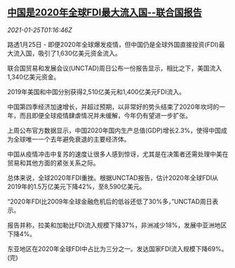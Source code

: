 <!--1611537795000-->
[中国是2020年全球FDI最大流入国--联合国报告](https://cn.reuters.com/article/china-fdi-inflow-0125-idCNKBS29U03Z)
------

<div><i>2021-01-25T01:16:46Z</i></div><p>路透1月25日 - 即便2020年全球爆发疫情，但中国仍是全球外国直接投资(FDI)最大流入国，吸引了1,630亿美元资金流入。</p><p>联合国贸易和发展会议(UNCTAD)周日公布一份报告显示，相比之下，美国流入1,340亿美元资金。</p><p>2019年美国和中国分别获得2,510亿美元和1,400亿美元FDI流入。</p><p>中国第四季经济加速增长，并超过预期，以非常好的势头结束了2020年坎坷的一年，而且即便全球疫情肆虐情况并未缓解，今年仍有望进一步扩张。</p><p>上周公布官方数据显示，中国2020年国内生产总值(GDP)增长2.3%，使得中国成为全球唯一一个去年避免衰退的主要经济体。</p><p>中国从疫情冲击中复苏的速度让很多人感到惊讶，尤其是在决策者还需处理中美在贸易和其他方面的紧张关系之际。</p><p>总体来说，全球2020年FDI重挫。根据UNCTAD报告，估计2020年全球FDI从2019年的1.5万亿美元下降42%，至8,590亿美元。</p><p>“2020年FDI比2009年全球金融危机后的低谷还低了30%多，”UNCTAD周日表示。</p><p>报告并称，拉美和加勒比FDI流入规模下降37%，非洲减少18%，发展中亚洲地区下降4%。</p><p>东亚地区在2020年全球FDI中占比为三分之一。发达国家FDI流入规模下降69%。(完)</p>
